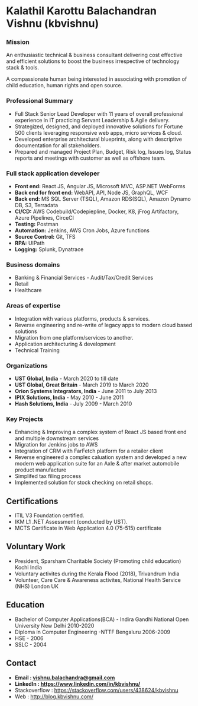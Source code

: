 # Kalathil Karottu Balachandran Vishnu (kbvishnu)

### Mission 
An enthusiastic technical & business consultant delivering cost effective and efficient
solutions to boost the business irrespective of technology stack & tools.

A compassionate human being interested in associating with promotion of child
education, human rights and open source.

### Professional Summary
- Full Stack Senior Lead Developer with 11 years of overall professional experience in IT
practicing Servant Leadership & Agile delivery.
- Strategized, designed, and deployed innovative solutions for Fortune 500 clients
leveraging responsive web apps, micro services & cloud.
- Developed enterprise architectural blueprints, along with descriptive documentation for
all stakeholders.
- Prepared and managed Project Plan, Budget, Risk log, Issues log, Status reports and
meetings with customer as well as offshore team.

### Full stack application developer
- **Front end:** React JS, Angular JS, Microsoft MVC, ASP.NET WebForms
- **Back end for front end:** WebAPI, API, Node JS, GraphQL, WCF
- **Back end:** MS SQL Server (TSQL), Amazon RDS(SQL), Amazon Dynamo DB, S3, Terradata
- **CI/CD:** AWS Codebuild/Codepiepline, Docker, K8, jFrog Artifactory, Azure Pipelines, CirceCI
- **Testing:** Postman
- **Automation:** Jenkins, AWS Cron Jobs, Azure functions
- **Source Control:** Git, TFS
- **RPA:** UIPath
- **Logging:** Splunk, Dynatrace 

### Business domains
 - Banking & Financial Services - Audit/Tax/Credit Services
 - Retail 
 - Healthcare

### Areas of expertise
 - Integration with various platforms, products & services. 
 - Reverse engineering and re-write of legacy apps to modern cloud based solutions
 - Migration from one platform/services to another. 
 - Application architecturing & development
 - Technical Training

### Organizations 
 - **UST Global, India** - March 2020 to till date
 - **UST Global, Great Britain** - March 2019 to March 2020
 - **Orion Systems Integrators, India** - June 2011 to July 2013
 - **IPIX Solutions, India** -  May 2010 - June 2011
 - **Hash Solutions, India** - July 2009 - March 2010

### Key Projects
  - Enhancing & Improving a complex system of React JS based front end and multiple downstream services
  - Migration for Jenkins jobs to AWS 
  - Integration of CRM with FarFetch platform for a retailer client 
  - Reverse engineered a complex caluation system and developed a new modern web application suite for an Axle & after market automobile product manufacture
  - Simplifed tax filing process 
  - Implemented solution for stock checking on retail shops. 

## Certifications
  - ITIL V3 Foundation certified.
  - IKM L1 .NET Assessment (conducted by UST).
  - MCTS Certificate in Web Application 4.0 (75-515) certificate

## Voluntary Work
  - President, Sparsham Charitable Society (Promoting child education) Kochi India
  - Voluntary activites during the Kerala Flood (2018), Trivandrum India
  - Volunteer, Care Care & Awareness activites, National Health Service (NHS) London UK
  
## Education 
  - Bachelor of Computer Applications(BCA) - Indira Gandhi National Open University New Delhi 2010-2020
  - Diploma in Computer Engineering -NTTF Bengaluru 2006-2009
  - HSE  - 2006
  - SSLC - 2004

## Contact
  - **Email : vishnu.balachandra@gmail.com**
  - **LinkedIn : https://www.linkedin.com/in/kbvishnu/**
  - Stackoverflow : https://stackoverflow.com/users/438624/kbvishnu
  - Web : http://blog.kbvishnu.com/
  

<!--
**kbvishnu/kbvishnu** is a ✨ _special_ ✨ repository because its `README.md` (this file) appears on your GitHub profile.

Here are some ideas to get you started:

- 🔭 I’m currently working on ...
- 🌱 I’m currently learning ...
- 👯 I’m looking to collaborate on ...
- 🤔 I’m looking for help with ...
- 💬 Ask me about ...
- 📫 How to reach me: ...
- 😄 Pronouns: ...
- ⚡ Fun fact: ...
-->
